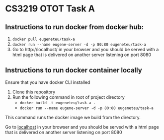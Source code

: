 # CS3219 OTOT Task A

## Instructions to run docker from docker hub:

1.	`docker pull eugeneteu/task-a`
2.	`docker run --name eugene-server -d -p 80:80 eugeneteu/task-a`
3.	 Go to http://localhost/ in your browser and you should be served with a html page that is delivered on another server listening on port 8080

## Instructions to run docker container locally

Ensure that you have docker CLI installed

1. Clone this repository
1. Run the following command in root of project directory
    - `docker build -t eugeneteu/task-a .`
    - `docker run --name eugene-server -d -p 80:80 eugeneteu/task-a`

This command runs the docker image we build from the directory. 

Go to [localhost](http://localhost/) in your browser and you should be served with a html page that is delivered on another server listening on port 8080

